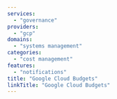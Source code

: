 ```yaml
---
services:
  - "governance"
providers:
  - "gcp"
domains:
  - "systems management"
categories:
  - "cost management"
features:
  - "notifications"
title: "Google Cloud Budgets"
linkTitle: "Google Cloud Budgets"
---
```

